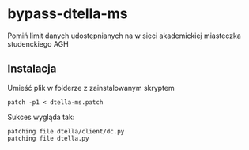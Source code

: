 # bypass-dtella-ms

Pomiń limit danych udostępnianych na w sieci akademickiej miasteczka studenckiego AGH

## Instalacja

Umieść plik w folderze z zainstalowanym skryptem

```
patch -p1 < dtella-ms.patch
```

Sukces wygląda tak:

```
patching file dtella/client/dc.py
patching file dtella.py
```
